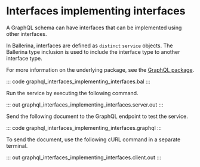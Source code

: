 # Interfaces implementing interfaces

A GraphQL schema can have interfaces that can be implemented using other interfaces.

In Ballerina, interfaces are defined as `distinct` `service` objects. The Ballerina type inclusion is used to include the interface type to another interface type.

For more information on the underlying package, see the [GraphQL package](https://lib.ballerina.io/ballerina/graphql/latest/).

::: code graphql_interfaces_implementing_interfaces.bal :::

Run the service by executing the following command.

::: out graphql_interfaces_implementing_interfaces.server.out :::

Send the following document to the GraphQL endpoint to test the service.

::: code graphql_interfaces_implementing_interfaces.graphql :::

To send the document, use the following cURL command in a separate terminal.

::: out graphql_interfaces_implementing_interfaces.client.out :::
